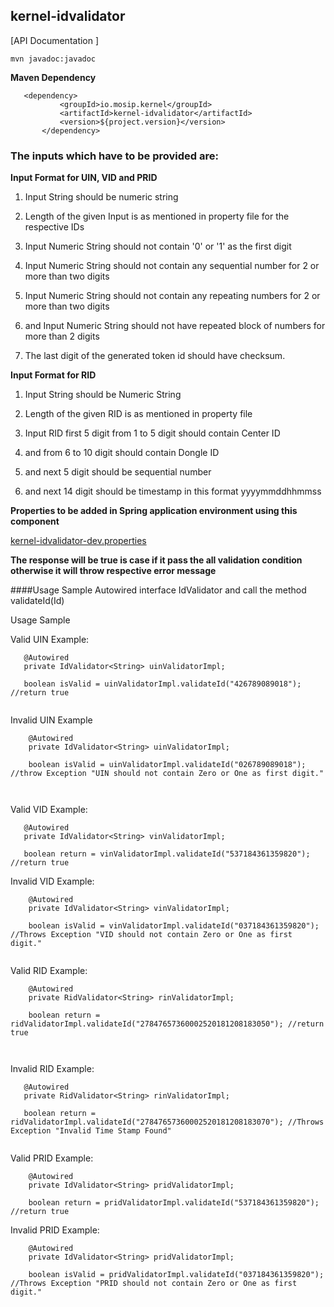 ## kernel-idvalidator

 
 [API Documentation ]
 
 ```
 mvn javadoc:javadoc

 ```
 
 **Maven Dependency**
 
 ```
 	<dependency>
			<groupId>io.mosip.kernel</groupId>
			<artifactId>kernel-idvalidator</artifactId>
			<version>${project.version}</version>
		</dependency>

 ```
 
 
### The inputs which have to be provided are:

**Input Format for UIN, VID and PRID**

1. Input String should be numeric string

2. Length of the given Input is as mentioned in property file for the respective IDs

3. Input Numeric String should not contain '0' or '1' as the first digit

4. Input Numeric String should not contain any sequential number for 2 or more than two digits

5. Input Numeric String should not contain any repeating numbers for 2 or more than two digits

6. and Input Numeric String should not have repeated block of numbers for more than 2 digits

7. The last digit of the generated token id should have checksum.


**Input Format for RID**

1. Input String should be Numeric String

2. Length of the given RID is as mentioned in property file

3. Input RID first 5 digit from 1 to 5 digit should contain Center ID

4. and from 6 to 10 digit should contain Dongle ID

5. and next 5 digit should be sequential number

6. and next 14 digit should be timestamp in this format yyyymmddhhmmss



**Properties to be added in Spring application environment using this component**

[kernel-idvalidator-dev.properties](../../config/kernel-idvalidator-dev.properties)

**The response will be true is case if it pass the all validation condition otherwise it will throw respective error message**

 

####Usage Sample
Autowired interface IdValidator and call the method validateId(Id)

Usage Sample
 
Valid UIN  Example:
 
 ```
	@Autowired
	private IdValidator<String> uinValidatorImpl;
	
	boolean isValid = uinValidatorImpl.validateId("426789089018"); //return true
	
```
	
Invalid UIN Example

```
	@Autowired
	private IdValidator<String> uinValidatorImpl;
	
	boolean isValid = uinValidatorImpl.validateId("026789089018"); //throw Exception "UIN should not contain Zero or One as first digit."

 
 ```

Valid VID Example:
 
 ```
	@Autowired
	private IdValidator<String> vinValidatorImpl;
	
	boolean return = vinValidatorImpl.validateId("537184361359820"); //return true

```
	
Invalid VID Example:
	
```
	@Autowired
	private IdValidator<String> vinValidatorImpl;
	
	boolean isValid = vinValidatorImpl.validateId("037184361359820"); //Throws Exception "VID should not contain Zero or One as first digit."
 
```

Valid RID Example:

```
	@Autowired
	private RidValidator<String> rinValidatorImpl;
	
	boolean return = ridValidatorImpl.validateId("27847657360002520181208183050"); //return true

 
 ```
 Invalid RID Example:
 
 ```
	@Autowired
	private RidValidator<String> rinValidatorImpl;
	
	boolean return = ridValidatorImpl.validateId("27847657360002520181208183070"); //Throws Exception "Invalid Time Stamp Found"
	
 ```
 
 Valid PRID Example:
 
```
	@Autowired
	private IdValidator<String> pridValidatorImpl;
	
	boolean return = pridValidatorImpl.validateId("537184361359820"); //return true

```
 
  Invalid PRID Example:
 
```
 	@Autowired
	private IdValidator<String> pridValidatorImpl;
	
 	boolean isValid = pridValidatorImpl.validateId("037184361359820"); //Throws Exception "PRID should not contain Zero or One as first digit."
 	
```









